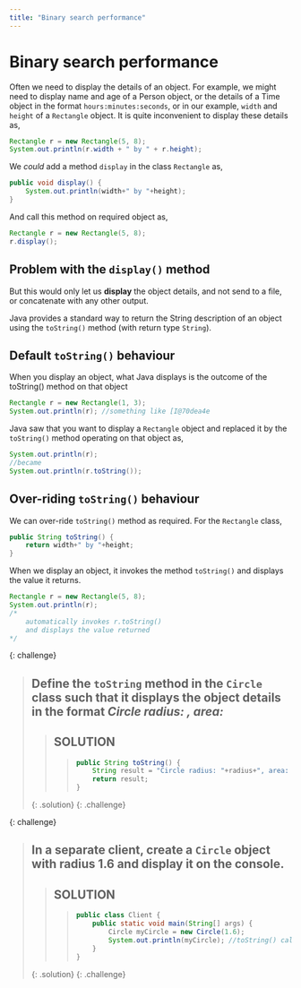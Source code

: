```yaml
---
title: "Binary search performance"
---
```


# Binary search performance

Often we need to display the details of an object. For example, we might
need to display name and age of a Person object, or the details of a
Time object in the format `hours:minutes:seconds`, or in our example,
`width` and `height` of a `Rectangle` object. It is quite inconvenient
to display these details as,

```java
Rectangle r = new Rectangle(5, 8);
System.out.println(r.width + " by " + r.height);
```

We *could* add a method `display` in the class `Rectangle` as,

```java
public void display() {
    System.out.println(width+" by "+height);
}
```

And call this method on required object as,

```java
Rectangle r = new Rectangle(5, 8);
r.display();
```

## Problem with the `display()` method

But this would only let us **display** the object details, and not send
to a file, or concatenate with any other output.

Java provides a standard way to return the String description of an
object using the `toString()` method (with return type `String`).

## Default `toString()` behaviour

When you display an object, what Java displays is the outcome of the
<span>toString()</span> method on that object

```java
Rectangle r = new Rectangle(1, 3);
System.out.println(r); //something like [I@70dea4e
```

Java saw that you want to display a `Rectangle` object and replaced it
by the `toString()` method operating on that object as,

```java
System.out.println(r);
//became
System.out.println(r.toString()); 
```

## Over-riding `toString()` behaviour

We can over-ride `toString()` method as required. For the `Rectangle`
class,

```java
public String toString() {
    return width+" by "+height;
}
```

When we display an object, it invokes the method `toString()` and
displays the value it returns.

```java
Rectangle r = new Rectangle(5, 8);
System.out.println(r);
/*
	automatically invokes r.toString() 
	and displays the value returned
*/
```

{: challenge}
> ## Define the `toString` method in the `Circle` class such that it displays the object details in the format *Circle radius: <radius>, area: <area>*
>> ## SOLUTION
>>> ```java
>>> public String toString() {
>>>     String result = "Circle radius: "+radius+", area: "+area();
>>>     return result;
>>> }   
>>> ```
>{: .solution}
{: .challenge}

{: challenge}
> ## In a separate client, create a `Circle` object with radius 1.6 and display it on the console.
>> ## SOLUTION
>>> ```java
>>> public class Client {
>>>     public static void main(String[] args) {
>>>         Circle myCircle = new Circle(1.6);
>>>         System.out.println(myCircle); //toString() called implicitly
>>>     }   
>>> }
>>> ```
>{: .solution}
{: .challenge}



